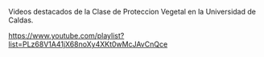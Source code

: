 Videos destacados de la Clase de Proteccion Vegetal en la Universidad de Caldas.


https://www.youtube.com/playlist?list=PLz68V1A41jX68noXy4XKt0wMcJAvCnQce
